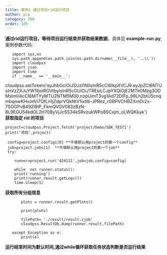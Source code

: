 ```yaml
---
title: 案例1 通过项目rid运行项目
author: pcp
category: 300
order: 100
---
```



**通过rid运行项目，等待项目运行结束并获取结果数据**。具体见 **example-run.py**,案例参数代码:

```
   import sys,os
   sys.path.append(os.path.join(os.path.dirname(__file__), '..\\'))
   import cloudpss
   import json
   import time
   if __name__ == '__main__':
 ```

 cloudpss.setToken('eyJhbGciOiJSUzI1NiIsInR5cCI6IkpXVCJ9.eyJpZCI6NTUsInVzZXJuYW1lIjoiRGVtbyIsInR5cGUiOiJTREsiLCJpYXQiOjE2MTk0Mzg3ODMsImV4cCI6MTYyMTU2NTM5M30.nzpUimT3vg1Ad72DIFp_99Lh2btU5cnqmbqnwKHvJnVi7QfLn1jZdprVQkNtV1ixtIb-JPRez_rGBPVCHBZXmDr2x-7SOGPvB492I8IP_FkmQVGV083zBzN-8L9EGU54kdOL2H70ByVjJcSS34kSRvzukWPo8SCxjm_oLWQKkyk')
​      
 **获取指定 rid 的项目**

    project=cloudpss.Project.fetch('project/Demo/SDK_TEST1')
    print('项目',project)

     config=project.configs[0] **不填默认用project的第一个config**
     job=project.jobs[1]  **不填默认用project的第一个job**
     try:
    
        runner=project.run('424111',job=job,config=config)
    
        while  not runner.status():
        print('running')
        print(runner.result.getLogs())
        time.sleep(1)

**获取所有分组信息**

           plots = runner.result.getPlots()
    
           print(plots)
    
           filePath= './result/result.cjob'
           cloudpss.ResultDb.dump(runner.result,filePath)
    
       except Exception as e:
           print(e)

**运行结束时间为默认时间,通过while循环获取任务状态判断是否运行结果**


